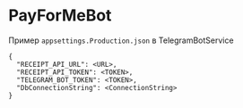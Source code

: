 # PayForMeBot

Пример `appsettings.Production.json` в TelegramBotService

```
{
  "RECEIPT_API_URL": <URL>,
  "RECEIPT_API_TOKEN": <TOKEN>,
  "TELEGRAM_BOT_TOKEN": <TOKEN>,
  "DbConnectionString": <ConnectionString>
}
```
